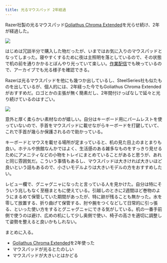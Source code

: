 ```yaml
---
title: 光るマウスパッド 2年経過
---
```

Razer社製の光るマウスパッド[Goliathus Chroma Extended](https://www.amazon.co.jp/dp/B07JJ4RG2T)を光らせ続け、2年が経過した。

![](https://lh3.googleusercontent.com/docs/ADP-6oELRGAi89owTzr2hW0BQ6A82z2HVsjkTUxJj3suIFiBqTsbnry4jVoUKgeEckEuQnjynTNlfj3v7ivXcs1a-F9wmUG5hLMQENp33UkTKirDMasACSojugk1GNR8pw5ueWGEZ2SHXRJv_yrhzctzPkMdmTvD_aI6sD-BDJjXeUKWaCtopIGm3j6b8atT55_fP1YkMzY-brxtHOk38tz2-2qD__bib65ktG7MxxQB4QtKKgNCUhpZuNcYrsxWdnFEi1tHwGQasS0QMyLWWkNC5vIJIxOJh_yLoIrI6oL1k6d-uuIYWRsyLrZLMMl3Rl8R5P1svWlYFQZrs_QSyj-9XHQrcJhCcChLGDMjTO_PWYczFGxkXwXfc5BVb3fAJ5RTnoClgCco2u0gdjVMNzipdAoFagH0nxhoQsKdhp9pHRuuBnWf1evtQjpVsCVpJo_yNSNu4vTcPBiyga8wnn-Jeva3fTToEbwlprDT9TsiuJo4mSdcxFCNR8P9-W4Mue2l2j7s_8Apq5V9BXbUvhT7wimpUg5tLu7tdJXuYc-YgM_LHYsLGOBw0CbCRf9QijwwyXbSrDjJjZpY2I-d2qIgXdRtWEVm85i8fKc888QgxhSq7FJsjmDydNeRTmcy-SGnhNVymjYTwSaPolHG-m9TOLz4outv548W9JpwNJ3aAsM6yBw6bZDSsbHd8kweHieCgjb1QWIDYZJHb6PGaaipI0n-vPNsTC_AaR25G-wYgpyeq5BSuWVRNn4QP9iN3rjF31999sHKSqsdTjk6iI9WVlucSXzSqr9ZPhitktCdE1kJJUytC5pCaX79cztXIkL9mw4EHZKzNEAbTjRqPGjsP-GfioymKVUDVs3H8f8LFEpQn6LRRrVD6hf04j7BxJIe03pL3GpOMxCO7EEvVGTREw_HetRPCgFW4ahqclJBXNxR6D-ZeH5kh_fLj1ByhWvjZ21Q4MAOWqscjfAMDTNkoWfP7Z4lDxkC-Ux5o52Qz-LiSpe1v6UQAu__IZ5_hAm5l9iQEHmx04HbTduiZUTevivu4Cg4DwUWcNNF4Qk7UrIQ3xBidq7eZvQMKIiIu22JXwAJwX0tBy6C0PLa_DX7vA_xivRnE9s5odnAEeAkn6W5Do5qRxnnYIHK4LVKD5m4BWdnjtt01KdTtqpZKkoc2k8PagBa_tFM3n2yWFYmApgWEONLqNgEgdAN9Jnob5taYuClmiXSK4FJQfvJvVsJ8N2QmRKnyKmDkdCt4QuleEWDJCSi)

はじめは冗談半分で購入した物だったが、いまではお気に入りのマウスパッドとなってしまった。寝やすくするために夜は主照明を落としているので、その状態で机の前を通りかかるとぼんやり光っていて楽しい。[作業配信](https://www.youtube.com/c/r7kamura)でも映っているので、アーカイブでも光る様子を確認できる。

Razerは光るマウスパッドを他にも幾つか出しているし、SteelSeries社も似たものを出しているが、個人的には、2年経った今でもGoliathus Chroma Extendedがおすすめだ。ロゴとかの主張が無く簡素だし、2年間付けっぱなしで延々と光り続けているのはすごい。

![](https://lh3.googleusercontent.com/docs/ADP-6oEwdq4mF1POjH1KY5AecfK1mkc5eOZpLLeP4-vyz13_UOxdCNcvVIM1pd13wKRnyt0ptROMtJMeWiDN-QoDmr01-Cb_WZjScNAkp-ovd2No5Xcc3c5viKnqRwflr78u_nGNlwbDkOADLnaWWIoJ9mrAOTy8PZaT8Plf0sjAHN_2nkdLmaZKdsZpKrQI6iiIOa5aV3CYrf2I4t0HAplaMY3MSYheQbkVJV2bj42DN6OFSAXOpnNV0F34Qm7WASj9VaThNDy5s2FiAxt6BC1Drud5NnbAmhlxea04rqunORDe3QY_E5SF7HXod0BnuqH12jZPFQH_RKU7zna-8Vv6jyW9CJ2qUTOoA5AzgRkZBVOFQ9qSJc6JSskMdHw8BGIDfhTB55-43oRvA2jAyEDdg8gYKLUfrjyuT_aj6M4rGqvgEl4Wzv_8wwRdH7n1JQSsipx2juK7UpiPINa2M4guknT2oRebsAWlBF6DmYYinftA6Dvg_Yqcx8eqnGVnFzGbugG8TaKLdtsdbPQ3BVi9EgDkFwVuTIcl6B63-o6h0sGZeAdIghGjmQstN4dCLXRyBzA3ydQJ_LJNu6_K6KH_fYSQ8kZ1ughg30PKB2df2_0Jq0JKAH9huT4cnnJd6XWBhHo2zqWICUx5OWdNPSRXJfuuufri9BinjKMhiRXb1TuJDMXVJoQ_-S1J0Og1FQ5kvb1LpQibEZVmohhJ23j4rn0ZAGtqgJ1SlpwkHEcIb25y2FLA1BSJXexKBnUGvoX7Mmj1hVFRnkSj7MI5CCtMrC7mk0nGmagD4oJ24bcr91KRM3vF92lPjWTCtL605ptQoo_6Yh40w3-uwBNPnqCpHZTKmMbeNl8Lv-_-Dh4gwJlg1DET3zz_euHLyCAGyR0EuyigDDBdvdyTpQVxiS_AJ8tB41UtT1UguwcHaf0eh6-GIzTvMDCUnX9gE-fRbWubu3ZAfodqCkGTv50Yosb2salRwbWzHUHU_qSXazeX8hC6VpR-_dtSgkBzA4ausz7TGdZDApEPjdGAhwd9KpmJXBRK2HJi3Zd82jsnKjZRSNwc_ywzr30rf8u6Xd73ZiqgSA398Rq4pNxI3nvzBdqwKdM98QBnboXw1-woSvRdEpldvmWNvlH4gbD24wbsHf8UHnTBKfwuzI8aUj_Rbb7SlTVT14C7gLTMJOv-3lXVVgMBHJtt4vUDEMEdxkD34pxnhw5hnM-nkkvugq0iWcU3ocEM5ElG1fo2Ct-SX-rD-r4uR1by)

意外と厚く柔らかい素材なのが嬉しい。自分はキーボード用にパームレストを使っていないので、手首をマウスパッドに載せながらキーボードを打鍵していて、これで手首が幾らか保護されるので助かっている。

キーボードとマウスを載せる場所が定まっていると、机の見た目上のまとまりも良い。ホテルや旅館なんかではよく、生活感のある雑多なものをすっきり見せるためにアメニティなどの小物をトレイにまとめていることがあると思うが、あれと同じ雰囲気だ。こういう事情もあるし、マウスパッドは大きければ大きいほど良いという話もあるので、小さいモデルよりは大きいモデルの方をおすすめしたい。

レビュー欄で、グニャグニャになったと言っている人を見かけた。自分は特にそういう兆しもなく至極まともに使えている。引越しのときに2週間ほど巻物のようにまるめて保管していた期間があったが、特に跡が残ることも無かった。水を零して放置する、折り曲げて保管する、肘や腕をつくなどして日常的に引っ張る、といった使い方をするとグニャグニャにできる気がしている。机の一番手前側で使うのは避け、広めの机にして少し奥側で使い、椅子の高さを適切に調整して姿勢を整えると良いかもしれない。

まとめに入る。

*   [Goliathus Chroma Extended](https://www.amazon.co.jp/dp/B07JJ4RG2T)を2年使った
*   マウスパッドが光るとたのしい
*   マウスパッドが大きいとはかどる
